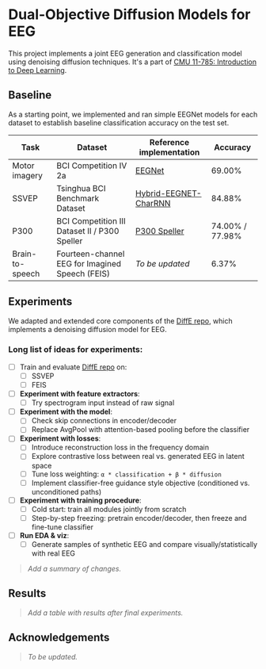 # Dual-Objective Diffusion Models for EEG

This project implements a joint EEG generation and classification model using denoising diffusion techniques. It's a part of [CMU 11-785: Introduction to Deep Learning](https://deeplearning.cs.cmu.edu/S25/index.html).

## Baseline

As a starting point, we implemented and ran simple EEGNet models for each dataset to establish baseline classification accuracy on the test set.  

| Task            | Dataset                                         | Reference implementation                                                                 | Accuracy |
|-----------------|--------------------------------------------------|-------------------------------------------------------------------------------------------|----------|
| Motor imagery   | BCI Competition IV 2a                            | [EEGNet](https://github.com/amrzhd/EEGNet/tree/main)                                     | 69.00%   |
| SSVEP           | Tsinghua BCI Benchmark Dataset                   | [Hybrid-EEGNET-CharRNN](https://github.com/kkipngenokoech/Hybrid-EEGNET-CharRNN-predictor) | 84.88%   |
| P300            | BCI Competition III Dataset II / P300 Speller    | [P300 Speller](https://github.com/Manucar/p300-speller)                                  | 74.00% / 77.98% |
| Brain-to-speech | Fourteen-channel EEG for Imagined Speech (FEIS)  | *To be updated*                                                                           | 6.37%    |

## Experiments

We adapted and extended core components of the [DiffE repo](https://github.com/yorgoon/DiffE), which implements a denoising diffusion model for EEG. 

### Long list of ideas for experiments:

- [ ] Train and evaluate [DiffE repo](https://github.com/yorgoon/DiffE) on: 
  - [ ] SSVEP
  - [ ] FEIS
- [ ] **Experiment with feature extractors**: 
  - [ ] Try spectrogram input instead of raw signal
- [ ] **Experiment with the model**: 
  - [ ] Check skip connections in encoder/decoder
  - [ ] Replace AvgPool with attention-based pooling before the classifier 
- [ ] **Experiment with losses**:
  - [ ] Introduce reconstruction loss in the frequency domain
  - [ ] Explore contrastive loss between real vs. generated EEG in latent space
  - [ ] Tune loss weighting: `α * classification + β * diffusion`
  - [ ] Implement classifier-free guidance style objective (conditioned vs. unconditioned paths)
- [ ] **Experiment with training procedure**:
  - [ ] Cold start: train all modules jointly from scratch
  - [ ] Step-by-step freezing: pretrain encoder/decoder, then freeze and fine-tune classifier
- [ ] **Run EDA & viz**:
  - [ ] Generate samples of synthetic EEG and compare visually/statistically with real EEG  

> *Add a summary of changes.*

## Results

> *Add a table with results after final experiments.*
  
## Acknowledgements

> *To be updated.*
